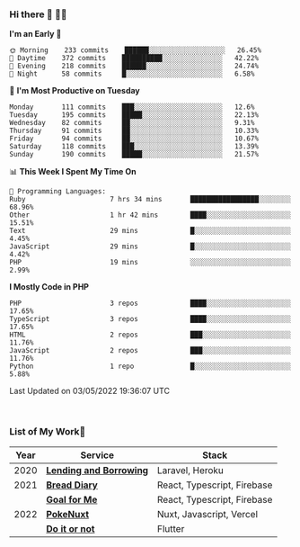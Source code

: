 ### Hi there 👋 🧑‍💻



<!--START_SECTION:waka-->
**I'm an Early 🐤** 

```text
🌞 Morning    233 commits    ██████░░░░░░░░░░░░░░░░░░░   26.45% 
🌆 Daytime    372 commits    ██████████░░░░░░░░░░░░░░░   42.22% 
🌃 Evening    218 commits    ██████░░░░░░░░░░░░░░░░░░░   24.74% 
🌙 Night      58 commits     █░░░░░░░░░░░░░░░░░░░░░░░░   6.58%

```
📅 **I'm Most Productive on Tuesday** 

```text
Monday       111 commits    ███░░░░░░░░░░░░░░░░░░░░░░   12.6% 
Tuesday      195 commits    █████░░░░░░░░░░░░░░░░░░░░   22.13% 
Wednesday    82 commits     ██░░░░░░░░░░░░░░░░░░░░░░░   9.31% 
Thursday     91 commits     ██░░░░░░░░░░░░░░░░░░░░░░░   10.33% 
Friday       94 commits     ██░░░░░░░░░░░░░░░░░░░░░░░   10.67% 
Saturday     118 commits    ███░░░░░░░░░░░░░░░░░░░░░░   13.39% 
Sunday       190 commits    █████░░░░░░░░░░░░░░░░░░░░   21.57%

```


📊 **This Week I Spent My Time On** 

```text
💬 Programming Languages: 
Ruby                     7 hrs 34 mins       █████████████████░░░░░░░░   68.96% 
Other                    1 hr 42 mins        ████░░░░░░░░░░░░░░░░░░░░░   15.51% 
Text                     29 mins             █░░░░░░░░░░░░░░░░░░░░░░░░   4.45% 
JavaScript               29 mins             █░░░░░░░░░░░░░░░░░░░░░░░░   4.42% 
PHP                      19 mins             ░░░░░░░░░░░░░░░░░░░░░░░░░   2.99%

```

**I Mostly Code in PHP** 

```text
PHP                      3 repos             ████░░░░░░░░░░░░░░░░░░░░░   17.65% 
TypeScript               3 repos             ████░░░░░░░░░░░░░░░░░░░░░   17.65% 
HTML                     2 repos             ███░░░░░░░░░░░░░░░░░░░░░░   11.76% 
JavaScript               2 repos             ███░░░░░░░░░░░░░░░░░░░░░░   11.76% 
Python                   1 repo              █░░░░░░░░░░░░░░░░░░░░░░░░   5.88%

```



 Last Updated on 03/05/2022 19:36:07 UTC
<!--END_SECTION:waka-->


<br />

### List of My Work🚀

| Year | Service | Stack |
|--|--|--|
| 2020 | [**Lending and Borrowing**](https://lending-and-borrowing.herokuapp.com/) | Laravel, Heroku |
| 2021 | [**Bread Diary**](https://bread-diary-web.web.app/) | React, Typescript, Firebase |
|  | [**Goal for Me**](https://goal-for-me.web.app/) | React, Typescript, Firebase |
| 2022 | [**PokeNuxt**](https://pokenuxt.vercel.app/) | Nuxt, Javascript, Vercel |
|  | [**Do it or not**](https://apps.apple.com/jp/app/do-it-or-not/id1613818865) | Flutter |